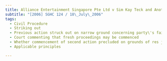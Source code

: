 ```yaml
---
title: Alliance Entertainment Singapore Pte Ltd v Sim Kay Teck and Another 
subtitle: "[2006] SGHC 124 / 18\_July\_2006"
tags:
  - Civil Procedure
  - Striking out
  - Previous action struck out on narrow ground concerning party\'s failure to show chain of title giving party right to commence action
  - Court commenting that fresh proceedings may be commenced
  - Whether commencement of second action precluded on grounds of res judicata or issue estoppel
  - Applicable principles

---
```


